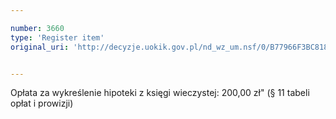 ```yaml
---

number: 3660
type: 'Register item'
original_uri: 'http://decyzje.uokik.gov.pl/nd_wz_um.nsf/0/B77966F3BC818476C1257A61003369B3?OpenDocument'


---
```


Opłata za wykreślenie hipoteki z księgi wieczystej: 200,00 zł" (§ 11 tabeli opłat i prowizji)
